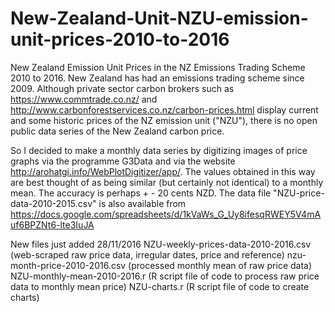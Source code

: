 # New-Zealand-Unit-NZU-emission-unit-prices-2010-to-2016

New Zealand Emission Unit Prices in the NZ Emissions Trading Scheme 2010 to 2016. 
New Zealand has had an emissions trading scheme since 2009. Although private sector carbon brokers such as https://www.commtrade.co.nz/ and http://www.carbonforestservices.co.nz/carbon-prices.html display current and some historic prices of the NZ emission unit ("NZU"), there is no open public data series of the New Zealand carbon price. 

So I decided to make a monthly data series by digitizing images of price graphs via the programme G3Data and via the website http://arohatgi.info/WebPlotDigitizer/app/. The values obtained in this way are best thought of as being similar (but certainly not identical) to a monthly mean. The accuracy is perhaps + - 20 cents NZD. The data file "NZU-price-data-2010-2015.csv" is also available from https://docs.google.com/spreadsheets/d/1kVaWs_G_Uy8ifesqRWEY5V4mAuf6BPZNt6-lte3IuJA

New files just added 28/11/2016
NZU-weekly-prices-data-2010-2016.csv  (web-scraped raw price data, irregular dates, price and reference)
nzu-month-price-2010-2016.csv         (processed monthly mean of raw price data)
NZU-monthly-mean-2010-2016.r          (R script file of code to process raw price data to monthly mean price)
NZU-charts.r                          (R script file of code to create charts)
